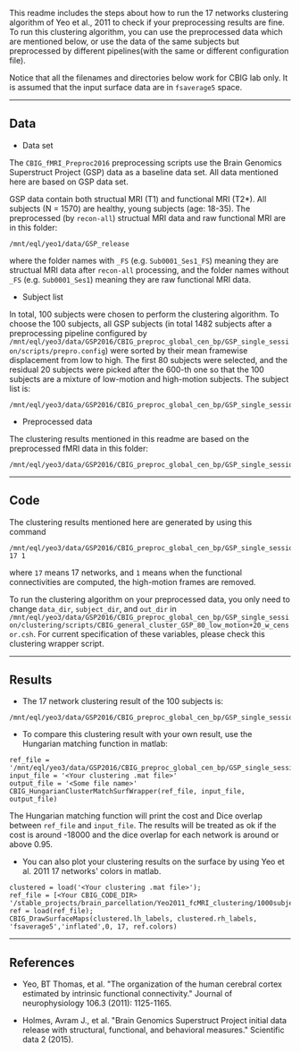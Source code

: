 This readme includes the steps about how to run the 17 networks clustering algorithm of Yeo et al., 2011 to check if your preprocessing results are fine. To run this clustering algorithm, you can use the preprocessed data which are mentioned below, or use the data of the same subjects but preprocessed by different pipelines(with the same or different configuration file).

Notice that all the filenames and directories below work for CBIG lab only. It is assumed that the input surface data are in `fsaverage5` space.

----

## Data

- Data set

The `CBIG_fMRI_Preproc2016` preprocessing scripts use the Brain Genomics Superstruct Project (GSP) data as a baseline data set. All data mentioned here are based on GSP data set.

GSP data contain both structual MRI (T1) and functional MRI (T2*). All subjects (N = 1570) are healthy, young subjects (age: 18-35). The preprocessed (by `recon-all`) structual MRI data and raw functional MRI are in this folder:

```
/mnt/eql/yeo1/data/GSP_release
```

where the folder names with `_FS` (e.g. `Sub0001_Ses1_FS`) meaning they are structual MRI data after `recon-all` processing, and the folder names without `_FS` (e.g. `Sub0001_Ses1`) meaning they are raw functional MRI data.

- Subject list

In total, 100 subjects were chosen to perform the clustering algorithm. To choose the 100 subjects, all GSP subjects (in total 1482 subjects after a preprocessing pipeline configured by `/mnt/eql/yeo3/data/GSP2016/CBIG_preproc_global_cen_bp/GSP_single_session/scripts/prepro.config`) were sorted by their mean framewise displacement from low to high. The first 80 subjects were selected, and the residual 20 subjects were picked after the 600-th one so that the 100 subjects are a mixture of low-motion and high-motion subjects. The subject list is:

```
/mnt/eql/yeo3/data/GSP2016/CBIG_preproc_global_cen_bp/GSP_single_session/clustering/scripts/GSP_80_low_motion+20_w_censor.txt
```

- Preprocessed data

The clustering results mentioned in this readme are based on the preprocessed fMRI data in this folder:

```
/mnt/eql/yeo3/data/GSP2016/CBIG_preproc_global_cen_bp/GSP_single_session/CBIG2016_preproc_global_cen_bp
```

----

## Code

The clustering results mentioned here are generated by using this command

```
/mnt/eql/yeo3/data/GSP2016/CBIG_preproc_global_cen_bp/GSP_single_session/clustering/scripts/CBIG_general_cluster_GSP_80_low_motion+20_w_censor.csh 17 1
```

where `17` means 17 networks, and `1` means when the functional connectivities are computed, the high-motion frames are removed.

To run the clustering algorithm on your preprocessed data, you only need to change `data_dir`, `subject_dir`, and `out_dir` in `/mnt/eql/yeo3/data/GSP2016/CBIG_preproc_global_cen_bp/GSP_single_session/clustering/scripts/CBIG_general_cluster_GSP_80_low_motion+20_w_censor.csh`. For current specification of these variables, please check this clustering wrapper script.

----

## Results

- The 17 network clustering result of the 100 subjects is:

```
/mnt/eql/yeo3/data/GSP2016/CBIG_preproc_global_cen_bp/GSP_single_session/clustering/GSP_80_low_mt_20_w_censor_clusters017_scrub.mat
```

- To compare this clustering result with your own result, use the Hungarian matching function in matlab:

```
ref_file = '/mnt/eql/yeo3/data/GSP2016/CBIG_preproc_global_cen_bp/GSP_single_session/clustering/GSP_80_low_mt_20_w_censor_clusters017_scrub.mat';
input_file = '<Your clustering .mat file>'
output_file = '<Some file name>'
CBIG_HungarianClusterMatchSurfWrapper(ref_file, input_file, output_file)
```

The Hungarian matching function will print the cost and Dice overlap between `ref_file` and `input_file`. The results will be treated as ok if the cost is around -18000 and the dice overlap for each network is around or above 0.95.

- You can also plot your clustering results on the surface by using Yeo et al. 2011 17 networks' colors in matlab.

```
clustered = load('<Your clustering .mat file>');
ref_file = [<Your CBIG_CODE_DIR> '/stable_projects/brain_parcellation/Yeo2011_fcMRI_clustering/1000subjects_reference/1000subjects_clusters017_ref.mat'];
ref = load(ref_file);
CBIG_DrawSurfaceMaps(clustered.lh_labels, clustered.rh_labels, 'fsaverage5','inflated',0, 17, ref.colors)
```

----

## References

- Yeo, BT Thomas, et al. "The organization of the human cerebral cortex estimated by intrinsic functional connectivity." Journal of neurophysiology 106.3 (2011): 1125-1165.

- Holmes, Avram J., et al. "Brain Genomics Superstruct Project initial data release with structural, functional, and behavioral measures." Scientific data 2 (2015).
